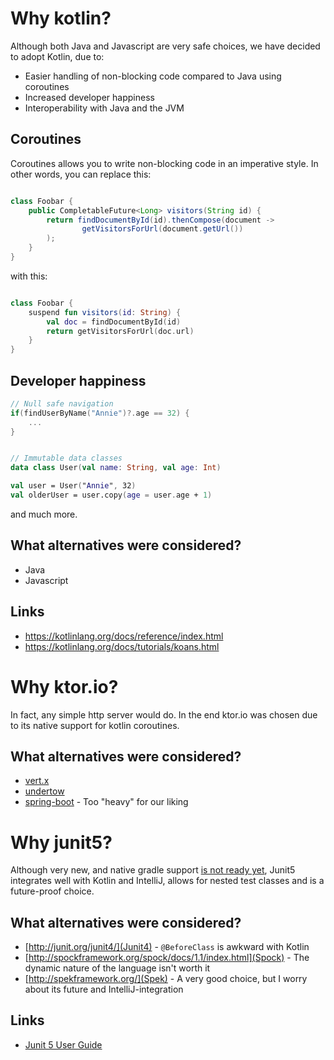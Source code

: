 # Why kotlin?

Although both Java and Javascript are very safe choices, we have decided to adopt Kotlin, due to:

* Easier handling of non-blocking code compared to Java using coroutines
* Increased developer happiness
* Interoperability with Java and the JVM

## Coroutines

Coroutines allows you to write non-blocking code in an imperative style. In other words, you can replace this:

```java

class Foobar {
    public CompletableFuture<Long> visitors(String id) {
        return findDocumentById(id).thenCompose(document -> 
                getVisitorsForUrl(document.getUrl())
        );
    }
}
```

with this:

````kotlin

class Foobar {
    suspend fun visitors(id: String) {
        val doc = findDocumentById(id)
        return getVisitorsForUrl(doc.url)
    }
}
````

## Developer happiness

```kotlin
// Null safe navigation
if(findUserByName("Annie")?.age == 32) {
    ...
}


// Immutable data classes
data class User(val name: String, val age: Int)

val user = User("Annie", 32)
val olderUser = user.copy(age = user.age + 1)
```

and much more.

## What alternatives were considered?

* Java
* Javascript

## Links

* https://kotlinlang.org/docs/reference/index.html
* https://kotlinlang.org/docs/tutorials/koans.html


# Why ktor.io?

In fact, any simple http server would do. In the end ktor.io was chosen due to its native support for kotlin coroutines.

## What alternatives were considered?

* [vert.x](http://vertx.io/docs/vertx-web/java/)
* [undertow](http://undertow.io/)
* [spring-boot](https://projects.spring.io/spring-boot/) - Too "heavy" for our liking

# Why junit5?

Although very new, and native gradle support [is not ready yet](https://github.com/gradle/gradle/pull/4116),
Junit5 integrates well with Kotlin and IntelliJ, allows for nested test classes and is a future-proof choice.

## What alternatives were considered?

* [http://junit.org/junit4/](Junit4) - `@BeforeClass` is awkward with Kotlin
* [http://spockframework.org/spock/docs/1.1/index.html](Spock) - The dynamic nature of the language isn't worth it
* [http://spekframework.org/](Spek) - A very good choice, but I worry about its future and IntelliJ-integration

## Links

* [Junit 5 User Guide](http://junit.org/junit5/docs/current/user-guide/)
